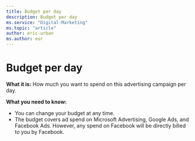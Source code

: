```yaml
---
title: Budget per day
description: Budget per day
ms.service: "Digital-Marketing"
ms.topic: "article"
author: eric-urban
ms.author: eur
---
```


# Budget per day

**What it is:** How much you want to spend on this advertising campaign per day.

**What you need to know:**
- You can change your budget at any time.
- The budget covers ad spend on Microsoft Advertising, Google Ads, and Facebook Ads. However, any spend on Facebook will be directly billed to you by Facebook.


